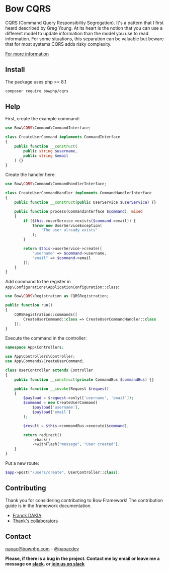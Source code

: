 # Bow CQRS

CQRS (Command Query Responsibility Segregation). It's a pattern that I first heard described by Greg Young. At its heart is the notion that you can use a different model to update information than the model you use to read information. For some situations, this separation can be valuable but beware that for most systems CQRS adds risky complexity.

[For more information](https://www.martinfowler.com/bliki/CQRS.html)

## Install

The package uses php >= 8.1

```bash
composer require bowphp/cqrs
```

## Help

First, create the example command:

```php
use Bow\CQRS\Command\CommandInterface;

class CreateUserCommand implements CommandInterface
{
    public function __construct(
        public string $username,
        public string $email
    ) {}
}
```

Create the handler here:

```php
use Bow\CQRS\Command\CommandHandlerInterface;

class CreateUserCommandHandler implements CommandHandlerInterface
{
    public function __construct(public UserService $userService) {}

    public function process(CommandInterface $command): mixed
    {
        if ($this->userService->exists($command->email)) {
            throw new UserServiceException(
                "The user already exists"
            );
        }

        return $this->userService->create([
            "username" => $command->username,
            "email" => $command->email
        ]);
    }
}
```

Add command to the register in `App\Configurations\ApplicationConfiguration::class`:

```php
use Bow\CQRS\Registration as CQRSRegistration;

public function run()
{
    CQRSRegistration::commands([
        CreateUserCommand::class => CreateUserCommandHandler::class
    ]);
}
```

Execute the command in the controller:

```php
namespace App\Controllers;

use App\Controllers\Controller;
use App\Commands\CreateUserCommand;

class UserController extends Controller
{
    public function __construct(private CommandBus $commandBus) {}

    public function __invoke(Request $request)
    {
        $payload = $request->only(['username', 'email']);
        $command = new CreateUserCommand(
            $payload['username'],
            $payload['email']
        );

        $result = $this->commandBus->execute($command);

        return redirect()
            ->back()
            ->withFlash("message", "User created");
    }
}
```

Put a new route:

```php
$app->post("/users/create", UserController::class);
```

## Contributing

Thank you for considering contributing to Bow Framework! The contribution guide is in the framework documentation.

- [Franck DAKIA](https://github.com/papac)
- [Thank's collaborators](https://github.com/bowphp/framework/graphs/contributors)

## Contact

[papac@bowphp.com](mailto:papac@bowphp.com) - [@papacdev](https://twitter.com/papacdev)

**Please, if there is a bug in the project. Contact me by email or leave me a message on [slack](https://bowphp.slack.com). or [join us on slack](https://join.slack.com/t/bowphp/shared_invite/enQtNzMxOTQ0MTM2ODM5LTQ3MWQ3Mzc1NDFiNDYxMTAyNzBkNDJlMTgwNDJjM2QyMzA2YTk4NDYyN2NiMzM0YTZmNjU1YjBhNmJjZThiM2Q)**
